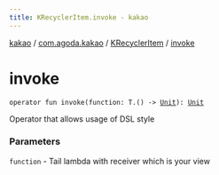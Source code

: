 ```yaml
---
title: KRecyclerItem.invoke - kakao
---
```


[kakao](../../index.html) / [com.agoda.kakao](../index.html) / [KRecyclerItem](index.html) / [invoke](.)

# invoke

`operator fun invoke(function: T.() -> `[`Unit`](https://kotlinlang.org/api/latest/jvm/stdlib/kotlin/-unit/index.html)`): `[`Unit`](https://kotlinlang.org/api/latest/jvm/stdlib/kotlin/-unit/index.html)

Operator that allows usage of DSL style

### Parameters

`function` - Tail lambda with receiver which is your view